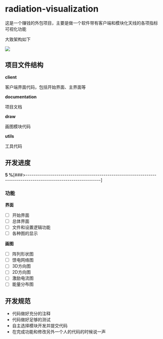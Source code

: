 # radiation-visualization

这是一个赚钱的外包项目，主要是做一个软件带有客户端和模块化天线的各项指标可视化功能

大致架构如下

![](http://1.14.100.228:8002/images/2022/01/10/20220110225435.png)

## 项目文件结构

**client**

客户端界面代码，包括开始界面、主界面等

**documentation**

项目文档

**draw**

画图模块代码

**utils**

工具代码

## 开发进度

**5  %**[###>--------------------------------------------------------------------------------------------------------------------]

### 功能

**界面**

* [ ] 开始界面
* [ ] 总体界面
* [ ] 文件和设置逻辑功能
* [ ] 各种图的显示

**画图**

* [ ] 阵列形状图
* [ ] 馈电网络图
* [ ] 3D方向图
* [ ] 2D方向图
* [ ] 激励电流图
* [ ] 能量分布图

## 开发规范

* 代码做好充分的注释
* 代码做好足够的测试
* 自主选择模块开发并提交代码
* 在完成功能和修改另外一个人的代码的时候说一声
